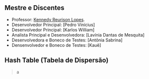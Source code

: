## Mestre e Discentes

- Professor: [Kennedy Reurison Lopes](https://github.com/kennedyufersa).<br />
- Desenvolvedor Principal: [Pedro Vinícius]
- Desenvolvedor Principal: [Karlos William]
- Analista Principal e Desenvolvedora: [Lavínia Dantas de Mesquita]
- Desenvolvedora e Boneco de Testes: [Antônia Sabrina]
- Densenvolvedor e Boneco de Testes: [Kauê]



## Hash Table (Tabela de Dispersão)
>a
